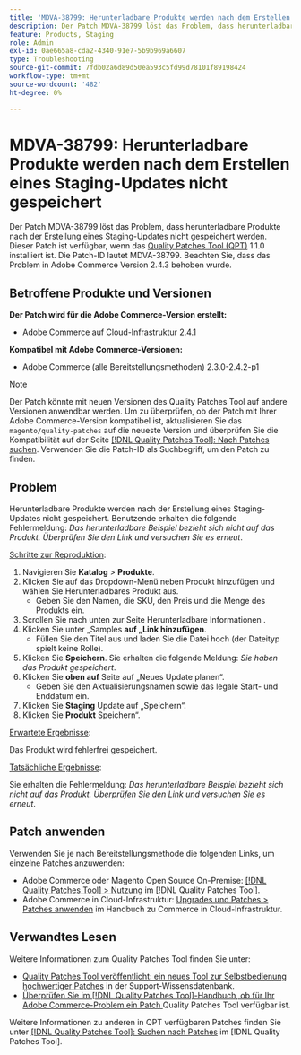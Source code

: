 ```yaml
---
title: 'MDVA-38799: Herunterladbare Produkte werden nach dem Erstellen eines Staging-Updates nicht gespeichert'
description: Der Patch MDVA-38799 löst das Problem, dass herunterladbare Produkte nach der Erstellung eines Staging-Updates nicht gespeichert werden. Dieser Patch ist verfügbar, wenn das [Quality Patches Tool (QPT)](https://experienceleague.adobe.com/en/docs/commerce-operations/tools/quality-patches-tool/quality-patches-tool-to-self-serve-quality-patches) 1.1.0 installiert ist. Die Patch-ID lautet MDVA-38799. Beachten Sie, dass das Problem in Adobe Commerce Version 2.4.3 behoben wurde.
feature: Products, Staging
role: Admin
exl-id: 0ae665a8-cda2-4340-91e7-5b9b969a6607
type: Troubleshooting
source-git-commit: 7fdb02a6d89d50ea593c5fd99d78101f89198424
workflow-type: tm+mt
source-wordcount: '482'
ht-degree: 0%

---
```


# MDVA-38799: Herunterladbare Produkte werden nach dem Erstellen eines Staging-Updates nicht gespeichert

Der Patch MDVA-38799 löst das Problem, dass herunterladbare Produkte nach der Erstellung eines Staging-Updates nicht gespeichert werden. Dieser Patch ist verfügbar, wenn das [Quality Patches Tool (QPT)](https://experienceleague.adobe.com/en/docs/commerce-operations/tools/quality-patches-tool/quality-patches-tool-to-self-serve-quality-patches) 1.1.0 installiert ist. Die Patch-ID lautet MDVA-38799. Beachten Sie, dass das Problem in Adobe Commerce Version 2.4.3 behoben wurde.

## Betroffene Produkte und Versionen

**Der Patch wird für die Adobe Commerce-Version erstellt:**

* Adobe Commerce auf Cloud-Infrastruktur 2.4.1

**Kompatibel mit Adobe Commerce-Versionen:**

* Adobe Commerce (alle Bereitstellungsmethoden) 2.3.0-2.4.2-p1

>[!NOTE]
>
>Der Patch könnte mit neuen Versionen des Quality Patches Tool auf andere Versionen anwendbar werden. Um zu überprüfen, ob der Patch mit Ihrer Adobe Commerce-Version kompatibel ist, aktualisieren Sie das `magento/quality-patches` auf die neueste Version und überprüfen Sie die Kompatibilität auf der Seite [[!DNL Quality Patches Tool]: Nach Patches suchen](https://experienceleague.adobe.com/en/docs/commerce-operations/tools/quality-patches-tool/quality-patches-tool-to-self-serve-quality-patches). Verwenden Sie die Patch-ID als Suchbegriff, um den Patch zu finden.

## Problem

Herunterladbare Produkte werden nach der Erstellung eines Staging-Updates nicht gespeichert. Benutzende erhalten die folgende Fehlermeldung: *Das herunterladbare Beispiel bezieht sich nicht auf das Produkt. Überprüfen Sie den Link und versuchen Sie es erneut*.

<u>Schritte zur Reproduktion</u>:

1. Navigieren Sie **Katalog** > **Produkte**.
1. Klicken Sie auf das Dropdown-Menü neben Produkt hinzufügen und wählen Sie Herunterladbares Produkt aus.
   * Geben Sie den Namen, die SKU, den Preis und die Menge des Produkts ein.
1. Scrollen Sie nach unten zur Seite Herunterladbare Informationen .
1. Klicken Sie unter „Samples **auf „Link hinzufügen**.
   * Füllen Sie den Titel aus und laden Sie die Datei hoch (der Dateityp spielt keine Rolle).
1. Klicken Sie **Speichern**. Sie erhalten die folgende Meldung: *Sie haben das Produkt gespeichert*.
1. Klicken Sie **oben auf** Seite auf „Neues Update planen“.
   * Geben Sie den Aktualisierungsnamen sowie das legale Start- und Enddatum ein.
1. Klicken Sie **Staging** Update auf „Speichern“.
1. Klicken Sie **Produkt** Speichern“.

<u>Erwartete Ergebnisse</u>:

Das Produkt wird fehlerfrei gespeichert.

<u>Tatsächliche Ergebnisse</u>:

Sie erhalten die Fehlermeldung: *Das herunterladbare Beispiel bezieht sich nicht auf das Produkt. Überprüfen Sie den Link und versuchen Sie es erneut*.

## Patch anwenden

Verwenden Sie je nach Bereitstellungsmethode die folgenden Links, um einzelne Patches anzuwenden:

* Adobe Commerce oder Magento Open Source On-Premise: [[!DNL Quality Patches Tool] > Nutzung](/help/tools/quality-patches-tool/usage.md) im [!DNL Quality Patches Tool].
* Adobe Commerce in Cloud-Infrastruktur: [Upgrades und Patches > Patches anwenden](https://experienceleague.adobe.com/docs/commerce-cloud-service/user-guide/develop/upgrade/apply-patches.html) im Handbuch zu Commerce in Cloud-Infrastruktur.

## Verwandtes Lesen

Weitere Informationen zum Quality Patches Tool finden Sie unter:

* [Quality Patches Tool veröffentlicht: ein neues Tool zur Selbstbedienung hochwertiger Patches](https://experienceleague.adobe.com/en/docs/commerce-operations/tools/quality-patches-tool/quality-patches-tool-to-self-serve-quality-patches) in der Support-Wissensdatenbank.
* [Überprüfen Sie im [!DNL Quality Patches Tool]-Handbuch, ob für Ihr Adobe Commerce-Problem ein Patch ](/help/tools/quality-patches-tool/patches-available-in-qpt/check-patch-for-magento-issue-with-magento-quality-patches.md) Quality Patches Tool verfügbar ist.

Weitere Informationen zu anderen in QPT verfügbaren Patches finden Sie unter [[!DNL Quality Patches Tool]: Suchen nach Patches](https://experienceleague.adobe.com/tools/commerce-quality-patches/index.html) im [!DNL Quality Patches Tool].
